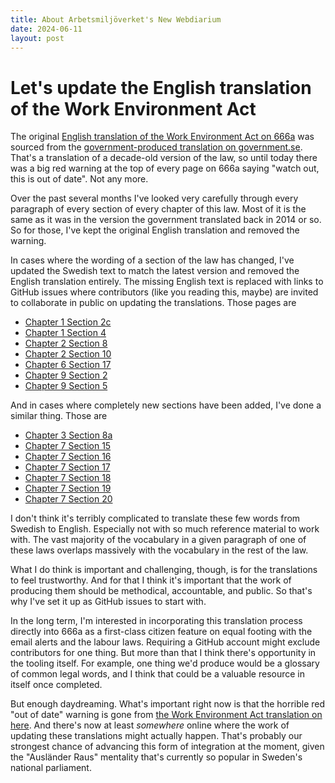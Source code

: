 ```yaml
---
title: About Arbetsmiljöverket's New Webdiarium
date: 2024-06-11
layout: post
---
```


# Let's update the English translation of the Work Environment Act

The original [English translation of the Work Environment Act on 666a](https://lagstiftning.github.io/arbetsmiljolagen/2023:349) was sourced from the [government-produced translation on government.se](https://www.government.se/government-policy/labour-law-and-work-environment/19771160-work-environment-act-arbetsmiljolagen/). That's a translation of a decade-old version of the law, so until today there was a big red warning at the top of every page on 666a saying "watch out, this is out of date". Not any more.

Over the past several months I've looked very carefully through every paragraph of every section of every chapter of this law. Most of it is the same as it was in the version the government translated back in 2014 or so. So for those, I've kept the original English translation and removed the warning.

In cases where the wording of a section of the law has changed, I've updated the Swedish text to match the latest version and removed the English translation entirely. The missing English text is replaced with links to GitHub issues where contributors (like you reading this, maybe) are invited to collaborate in public on updating the translations. Those pages are

* [Chapter 1 Section 2c](https://lagstiftning.github.io/arbetsmiljolagen/2023:349/chapter-1-section-2c)
* [Chapter 1 Section 4](https://lagstiftning.github.io/arbetsmiljolagen/2023:349/chapter-1-section-4)
* [Chapter 2 Section 8](https://lagstiftning.github.io/arbetsmiljolagen/2023:349/chapter-2-section-8)
* [Chapter 2 Section 10](https://lagstiftning.github.io/arbetsmiljolagen/2023:349/chapter-2-section-10)
* [Chapter 6 Section 17](https://lagstiftning.github.io/arbetsmiljolagen/2023:349/chapter-6-section-17)
* [Chapter 9 Section 2](https://lagstiftning.github.io/arbetsmiljolagen/2023:349/chapter-9-section-2)
* [Chapter 9 Section 5](https://lagstiftning.github.io/arbetsmiljolagen/2023:349/chapter-9-section-5)


And in cases where completely new sections have been added, I've done a similar thing. Those are

* [Chapter 3 Section 8a](https://lagstiftning.github.io/arbetsmiljolagen/2023:349/chapter-3-section-8a)
* [Chapter 7 Section 15](https://lagstiftning.github.io/arbetsmiljolagen/2023:349/chapter-7-section-15)
* [Chapter 7 Section 16](https://lagstiftning.github.io/arbetsmiljolagen/2023:349/chapter-7-section-16)
* [Chapter 7 Section 17](https://lagstiftning.github.io/arbetsmiljolagen/2023:349/chapter-7-section-17)
* [Chapter 7 Section 18](https://lagstiftning.github.io/arbetsmiljolagen/2023:349/chapter-7-section-18)
* [Chapter 7 Section 19](https://lagstiftning.github.io/arbetsmiljolagen/2023:349/chapter-7-section-19)
* [Chapter 7 Section 20](https://lagstiftning.github.io/arbetsmiljolagen/2023:349/chapter-7-section-20)

I don't think it's terribly complicated to translate these few words from Swedish to English. Especially not with so much reference material to work with. The vast majority of the vocabulary in a given paragraph of one of these laws overlaps massively with the vocabulary in the rest of the law.

What I do think is important and challenging, though, is for the translations to feel trustworthy. And for that I think it's important that the work of producing them should be methodical, accountable, and public. So that's why I've set it up as GitHub issues to start with.

In the long term, I'm interested in incorporating this translation process directly into 666a as a first-class citizen feature on equal footing with the email alerts and the labour laws. Requiring a GitHub account might exclude contributors for one thing. But more than that I think there's opportunity in the tooling itself. For example, one thing we'd produce would be a glossary of common legal words, and I think that could be a valuable resource in itself once completed.

But enough daydreaming. What's important right now is that the horrible red "out of date" warning is gone from [the Work Environment Act translation on here](https://lagstiftning.github.io/arbetsmiljolagen/2023:349/). And there's now at least _somewhere_ online where the work of updating these translations might actually happen. That's probably our strongest chance of advancing this form of integration at the moment, given the "Ausländer Raus" mentality that's currently so popular in Sweden's national parliament.